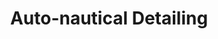 ---
title: "Auto-nautical Detailing"
url: /reus/auto-nautical-detailing/
shop: reparación de automóviles
---